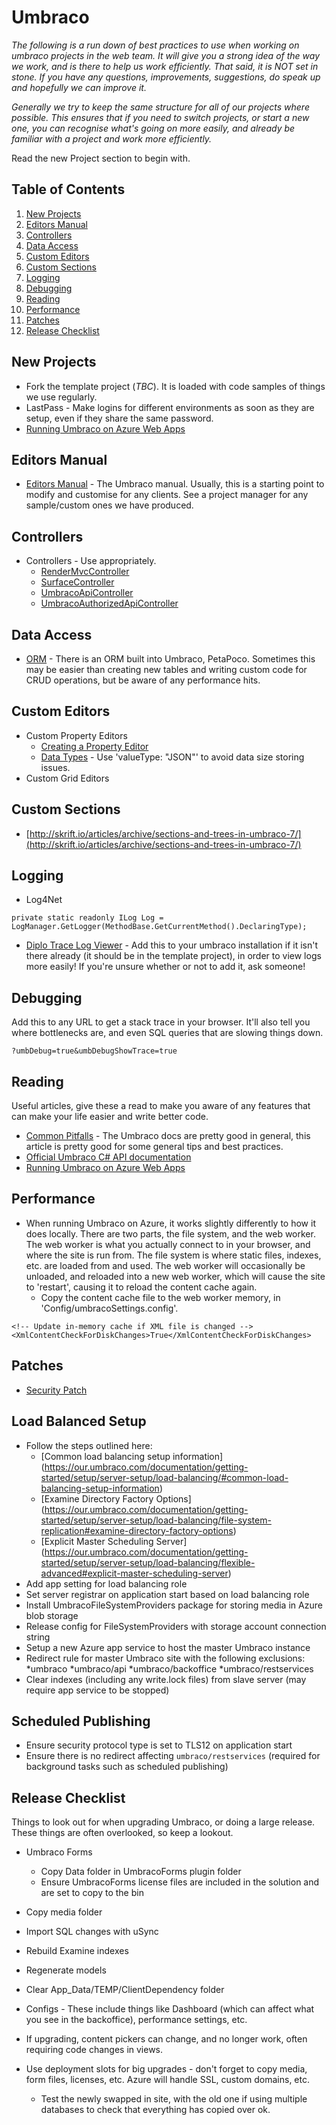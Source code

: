 # Umbraco

*The following is a run down of best practices to use when working on umbraco projects in the web team. It will give you a strong idea of the way we work, and is there to help us work efficiently. That said, it is NOT set in stone. If you have any questions, improvements, suggestions, do speak up and hopefully we can improve it.*

*Generally we try to keep the same structure for all of our projects where possible. This ensures that if you need to switch projects, or start a new one, you can recognise what's going on more easily, and already be familiar with a project and work more efficiently.*

Read the new Project section to begin with.

## Table of Contents

1. [New Projects](#new-projects)
1. [Editors Manual](#editors-manual)
1. [Controllers](#controllers)
1. [Data Access](#data-access)
1. [Custom Editors](#custom-editors)
1. [Custom Sections](#custom-sections)
1. [Logging](#logging)
1. [Debugging](#debugging)
1. [Reading](#reading)
1. [Performance](#performance)
1. [Patches](#patches)
1. [Release Checklist](#release-checklist)

## New Projects

* Fork the template project (*TBC*). It is loaded with code samples of things we use regularly.
* LastPass - Make logins for different environments as soon as they are setup, even if they share the same password.
* [Running Umbraco on Azure Web Apps](https://our.umbraco.com/documentation/Getting-Started/Setup/Server-Setup/azure-web-apps)

## Editors Manual

* [Editors Manual](https://our.umbraco.org/projects/website-utilities/umbraco-7-editors-manual/) - The Umbraco manual. Usually, this is a starting point to modify and customise for any clients. See a project manager for any sample/custom ones we have produced.

## Controllers

* Controllers - Use appropriately.
    * [RenderMvcController](https://our.umbraco.org/documentation/reference/routing/custom-controllers)
    * [SurfaceController](https://our.umbraco.org/documentation/reference/routing/surface-controllers)
    * [UmbracoApiController](https://our.umbraco.org/documentation/reference/routing/WebApi/)
    * [UmbracoAuthorizedApiController](https://our.umbraco.org/documentation/reference/routing/Authorized/)

## Data Access

* [ORM](http://www.toptensoftware.com/petapoco/) - There is an ORM built into Umbraco, PetaPoco. Sometimes this may be easier than creating new tables and writing custom code for CRUD operations, but be aware of any performance hits.

## Custom Editors

* Custom Property Editors
    * [Creating a Property Editor](https://our.umbraco.org/documentation/tutorials/Creating-a-Property-Editor/)
    * [Data Types](https://our.umbraco.org/forum/developers/extending-umbraco/46183-Creating-a-property-editor-in-Umbraco-7) - Use 'valueType: "JSON"' to avoid data size storing issues.
* Custom Grid Editors

## Custom Sections

* [http://skrift.io/articles/archive/sections-and-trees-in-umbraco-7/](http://skrift.io/articles/archive/sections-and-trees-in-umbraco-7/)

## Logging

* Log4Net

```
private static readonly ILog Log = LogManager.GetLogger(MethodBase.GetCurrentMethod().DeclaringType);
```

* [Diplo Trace Log Viewer](https://our.umbraco.org/projects/developer-tools/diplo-trace-log-viewer/) - Add this to your umbraco installation if it isn't there already (it should be in the template project), in order to view logs more easily! If you're unsure whether or not to add it, ask someone!

## Debugging

Add this to any URL to get a stack trace in your browser. It'll also tell you where bottlenecks are, and even SQL queries that are slowing things down.

```
?umbDebug=true&umbDebugShowTrace=true
```

## Reading

Useful articles, give these a read to make you aware of any features that can make your life easier and write better code.

* [Common Pitfalls](https://our.umbraco.org/documentation/Reference/Common-Pitfalls/) - The Umbraco docs are pretty good in general, this article is pretty good for some general tips and best practices.
* [Official Umbraco C# API documentation](https://our.umbraco.org/apidocs/csharp/)
* [Running Umbraco on Azure Web Apps](https://our.umbraco.org/documentation/Getting-Started/Setup/Server-Setup/azure-web-apps)

## Performance

* When running Umbraco on Azure, it works slightly differently to how it does locally. There are two parts, the file system, and the web worker. The web worker is what you actually connect to in your browser, and where the site is run from. The file system is where static files, indexes, etc. are loaded from and used. The web worker will occasionally be unloaded, and reloaded into a new web worker, which will cause the site to 'restart', causing it to reload the content cache again.
    * Copy the content cache file to the web worker memory, in 'Config/umbracoSettings.config'.
```
<!-- Update in-memory cache if XML file is changed -->
<XmlContentCheckForDiskChanges>True</XmlContentCheckForDiskChanges>
```
## Patches

* [Security Patch](https://umbraco.com/blog/security-advisory-security-patch-ready-on-the-20th-of-september/)

## Load Balanced Setup

* Follow the steps outlined here:
	* [Common load balancing setup information] (https://our.umbraco.com/documentation/getting-started/setup/server-setup/load-balancing/#common-load-balancing-setup-information)
	* [Examine Directory Factory Options] (https://our.umbraco.com/documentation/getting-started/setup/server-setup/load-balancing/file-system-replication#examine-directory-factory-options)
	* [Explicit Master Scheduling Server] (https://our.umbraco.com/documentation/getting-started/setup/server-setup/load-balancing/flexible-advanced#explicit-master-scheduling-server)
* Add app setting for load balancing role
* Set server registrar on application start based on load balancing role
* Install UmbracoFileSystemProviders package for storing media in Azure blob storage
* Release config for FileSystemProviders with storage account connection string
* Setup a new Azure app service to host the master Umbraco instance
* Redirect rule for master Umbraco site with the following exclusions:
	*umbraco
	*umbraco/api
	*umbraco/backoffice
	*umbraco/restservices
* Clear indexes (including any write.lock files) from slave server (may require app service to be stopped)

## Scheduled Publishing

* Ensure security protocol type is set to TLS12 on application start
* Ensure there is no redirect affecting `umbraco/restservices` (required for background tasks such as scheduled publishing)

## Release Checklist

Things to look out for when upgrading Umbraco, or doing a large release. These things are often overlooked, so keep a lookout.

* Umbraco Forms
	* Copy Data folder in UmbracoForms plugin folder
	* Ensure UmbracoForms license files are included in the solution and are set to copy to the bin
* Copy media folder
* Import SQL changes with uSync
* Rebuild Examine indexes
* Regenerate models
* Clear App_Data/TEMP/ClientDependency folder

* Configs - These include things like Dashboard (which can affect what you see in the backoffice), performance settings, etc.
* If upgrading, content pickers can change, and no longer work, often requiring code changes in views.
* Use deployment slots for big upgrades - don't forget to copy media, form files, licenses, etc. Azure will handle SSL, custom domains, etc.
    * Test the newly swapped in site, with the old one if using multiple databases to check that everything has copied over ok.